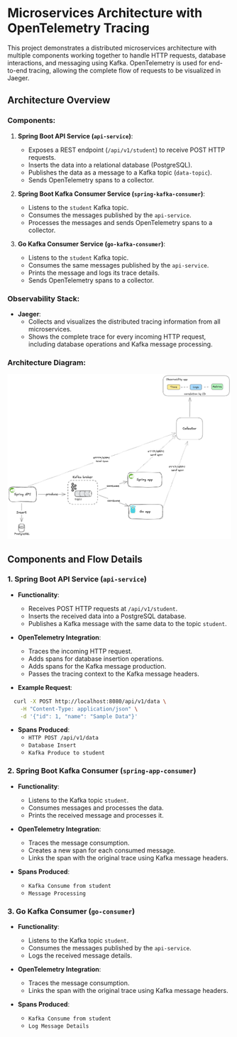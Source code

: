 # Microservices Architecture with OpenTelemetry Tracing

This project demonstrates a distributed microservices architecture with multiple components working together to handle HTTP requests, database interactions, and messaging using Kafka. OpenTelemetry is used for end-to-end tracing, allowing the complete flow of requests to be visualized in Jaeger.

## Architecture Overview

### Components:
1. **Spring Boot API Service (`api-service`)**:
    - Exposes a REST endpoint (`/api/v1/student`) to receive POST HTTP requests.
    - Inserts the data into a relational database (PostgreSQL).
    - Publishes the data as a message to a Kafka topic (`data-topic`).
    - Sends OpenTelemetry spans to a collector.

2. **Spring Boot Kafka Consumer Service (`spring-kafka-consumer`)**:
    - Listens to the `student` Kafka topic.
    - Consumes the messages published by the `api-service`.
    - Processes the messages and sends OpenTelemetry spans to a collector.

3. **Go Kafka Consumer Service (`go-kafka-consumer`)**:
    - Listens to the `student` Kafka topic.
    - Consumes the same messages published by the `api-service`.
    - Prints the message and logs its trace details.
    - Sends OpenTelemetry spans to a collector.

### Observability Stack:
- **Jaeger**:
    - Collects and visualizes the distributed tracing information from all microservices.
    - Shows the complete trace for every incoming HTTP request, including database operations and Kafka message processing.

### Architecture Diagram:

![showcase.png](showcase.png)


## Components and Flow Details

### 1. Spring Boot API Service (`api-service`)

- **Functionality**:
    - Receives POST HTTP requests at `/api/v1/student`.
    - Inserts the received data into a PostgreSQL database.
    - Publishes a Kafka message with the same data to the topic `student`.

- **OpenTelemetry Integration**:
    - Traces the incoming HTTP request.
    - Adds spans for database insertion operations.
    - Adds spans for the Kafka message production.
    - Passes the tracing context to the Kafka message headers.

- **Example Request**:

```bash
  curl -X POST http://localhost:8080/api/v1/data \
    -H "Content-Type: application/json" \
    -d '{"id": 1, "name": "Sample Data"}'
```

- **Spans Produced**:
    - `HTTP POST /api/v1/data`
    - `Database Insert`
    - `Kafka Produce to student`

### 2. Spring Boot Kafka Consumer (`spring-app-consumer`)

- **Functionality**:
    - Listens to the Kafka topic `student`.
    - Consumes messages and processes the data.
    - Prints the received message and processes it.

- **OpenTelemetry Integration**:
    - Traces the message consumption.
    - Creates a new span for each consumed message.
    - Links the span with the original trace using Kafka message headers.

- **Spans Produced**:
    - `Kafka Consume from student`
    - `Message Processing`

### 3. Go Kafka Consumer (`go-consumer`)

- **Functionality**:
    - Listens to the Kafka topic `student`.
    - Consumes the messages published by the `api-service`.
    - Logs the received message details.

- **OpenTelemetry Integration**:
    - Traces the message consumption.
    - Links the span with the original trace using Kafka message headers.

- **Spans Produced**:
    - `Kafka Consume from student`
    - `Log Message Details`

